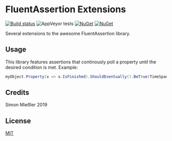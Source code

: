 # FluentAssertion Extensions

[![Build status](https://ci.appveyor.com/api/projects/status/oqio2y57p0hnshnu?svg=true)](https://ci.appveyor.com/project/Kittyfisto/fluentassertions-extensions)
![AppVeyor tests](https://img.shields.io/appveyor/tests/Kittyfisto/fluentassertions-extensions.svg?color=%234CC61E)
[![NuGet](https://img.shields.io/nuget/dt/FluentAssertions.Extensions.svg)](http://nuget.org/packages/FluentAssertions.Extensions)
[![NuGet](https://img.shields.io/nuget/v/FluentAssertions.Extensions.svg)](http://nuget.org/packages/FluentAssertions.Extensions)

Several extensions to the awesome FluentAssertion library.

## Usage

This library features assertions that continously poll a property until the desired
condition is met. Example:

```c#
myObject.Property(x => x.IsFinished).ShouldEventually().BeTrue(TimeSpan.FromSeconds(2));
```

## Credits

Simon Mießler 2019

## License

[MIT](http://opensource.org/licenses/MIT)
